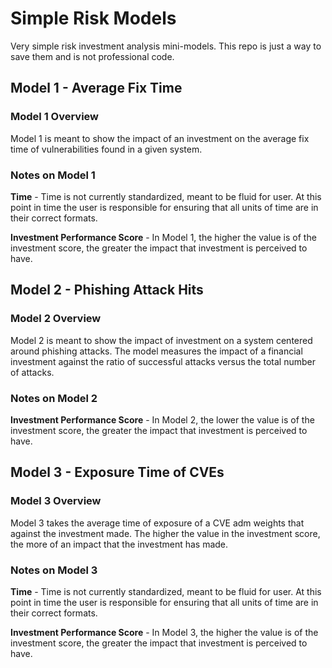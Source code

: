 # Simple Risk Models
Very simple risk investment analysis mini-models. This repo is just a way 
to save them and is not professional code.

## Model 1 - Average Fix Time

### Model 1 Overview

Model 1 is meant to show the impact of an investment on the average
fix time of vulnerabilities found in a given system.

### Notes on Model 1
**Time** - Time is not currently standardized, meant to be fluid for user. 
At this point in time the user is responsible for ensuring that all units 
of time are in their correct formats. 

**Investment Performance Score** - In Model 1, the higher the value is of the investment score, the greater the impact that investment is perceived to have.

## Model 2 - Phishing Attack Hits

### Model 2 Overview

Model 2 is meant to show the impact of investment on a system centered around
phishing attacks. The model measures the impact of a financial investment 
against the ratio of successful attacks versus the total number of attacks.

### Notes on Model 2

**Investment Performance Score** - In Model 2, the lower the value is of the investment score, the greater the impact that investment is perceived to have.

## Model 3 - Exposure Time of CVEs

### Model 3 Overview

Model 3 takes the average time of exposure of a CVE adm weights that against
the investment made. The higher the value in the investment score, the more of 
an impact that the investment has made.

### Notes on Model 3
**Time** - Time is not currently standardized, meant to be fluid for user. 
At this point in time the user is responsible for ensuring that all units 
of time are in their correct formats. 

**Investment Performance Score** - In Model 3, the higher the value is of the investment score, the greater the impact that investment is perceived to have.
